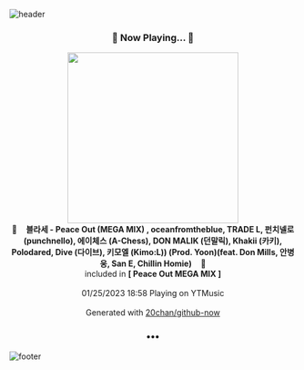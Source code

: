 ![header](https://capsule-render.vercel.app/api?type=wave&height=170&section=header&text=Hi.%20I'm%20SHIFT&fontColor=090707&fontAlignX=45&fontAlignY=65&fontSize=100)

<h3 align="center">🎵 Now Playing... 🎵</h3>
<p align="center">
  <a href="https://music.youtube.com/watch?v=C-bjA7WbnCg">
    <img width="300" src="https://lh3.googleusercontent.com/kIt6by_WM9Uoyn4dD61rOs-BrpAFaji1mx212T7OKMrsin0NtBTrLj7CPJ-7vYqqIrojoNKYlWf72HFT">
  </a>
  <br>
  🎵&nbsp&nbsp&nbsp <b>블라세 - Peace Out (MEGA MIX) , oceanfromtheblue, TRADE L, 펀치넬로 (punchnello), 에이체스 (A-Chess), DON MALIK (던말릭), Khakii (카키), Polodared, Dive (다이브), 키모엘 (Kimo:L)) (Prod. Yoon)(feat. Don Mills, 안병웅, San E, Chillin Homie)</b> &nbsp&nbsp&nbsp🎵
  <br>
  included in <b>[ Peace Out MEGA MIX ]</b>
  
  <br />
  <br />
  01/25/2023 18:58 Playing on YTMusic
  <br />
  <br />
  Generated with <a href="https://github.com/20chan/github-now">20chan/github-now</a>
</p>

<h3 align="center">•••</h3>

![footer](https://capsule-render.vercel.app/api?type=wave&height=150&section=footer)
